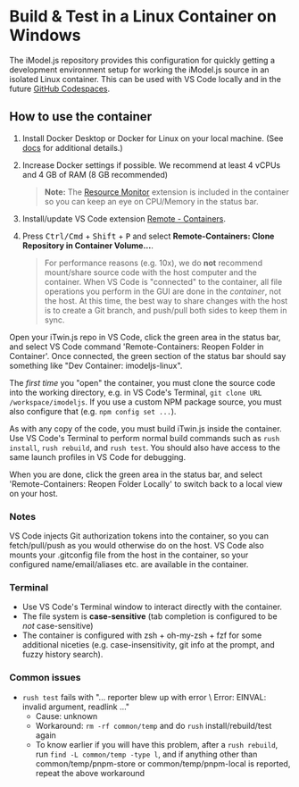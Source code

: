 # Build & Test in a Linux Container on Windows

The iModel.js repository provides this configuration for quickly getting a development environment setup for working the iModel.js source in an isolated Linux container.  This can be used with VS Code locally and in the future [GitHub Codespaces](https://github.com/features/codespaces).

## How to use the container

1. Install Docker Desktop or Docker for Linux on your local machine. (See [docs](https://aka.ms/vscode-remote/containers/getting-started) for additional details.)

1. Increase Docker settings if possible. We recommend at least 4 vCPUs and 4 GB of RAM (8 GB recommended)
    > **Note:** The [Resource Monitor](https://marketplace.visualstudio.com/items?itemName=mutantdino.resourcemonitor) extension is included in the container so you can keep an eye on CPU/Memory in the status bar.

1. Install/update VS Code extension [Remote - Containers](https://aka.ms/vscode-remote/download/containers).

1. Press <kbd>Ctrl/Cmd</kbd> + <kbd>Shift</kbd> + <kbd>P</kbd> and select **Remote-Containers: Clone Repository in Container Volume...**.

    > For performance reasons (e.g. 10x), we do **not** recommend mount/share source code with the host computer and the container. When VS Code is "connected" to the container, all file operations you perform in the GUI are done in the *container*, not the host. At this time, the best way to share changes with the host is to create a Git branch, and push/pull both sides to keep them in sync.

Open your iTwin.js repo in VS Code, click the green area in the status bar, and select VS Code command 'Remote-Containers: Reopen Folder in Container'. Once connected, the green section of the status bar should say something like "Dev Container: imodeljs-linux".

The *first time* you "open" the container, you must clone the source code into the working directory, e.g. in VS Code's Terminal, `git clone URL /workspace/imodeljs`. If you use a custom NPM package source, you must also configure that (e.g. `npm config set ...`).

As with any copy of the code, you must build iTwin.js inside the container. Use VS Code's Terminal to perform normal build commands such as `rush install`, `rush rebuild`, and `rush test`. You should also have access to the same launch profiles in VS Code for debugging.

When you are done, click the green area in the status bar, and select 'Remote-Containers: Reopen Folder Locally' to switch back to a local view on your host.

### Notes

VS Code injects Git authorization tokens into the container, so you can fetch/pull/push as you would otherwise do on the host. VS Code also mounts your .gitconfig file from the host in the container, so your configured name/email/aliases etc. are available in the container.

### Terminal

- Use VS Code's Terminal window to interact directly with the container.
- The file system is **case-sensitive** (tab completion is configured to be *not* case-sensitive)
- The container is configured with zsh + oh-my-zsh + fzf for some additional niceties (e.g. case-insensitivity, git info at the prompt, and fuzzy history search).

### Common issues

- `rush test` fails with "... reporter blew up with error \\ Error: EINVAL: invalid argument, readlink ..."
  - Cause: unknown
  - Workaround: `rm -rf common/temp` and do `rush` install/rebuild/test again
  - To know earlier if you will have this problem, after a `rush rebuild`, run `find -L common/temp -type l`, and if anything other than common/temp/pnpm-store or common/temp/pnpm-local is reported, repeat the above workaround
